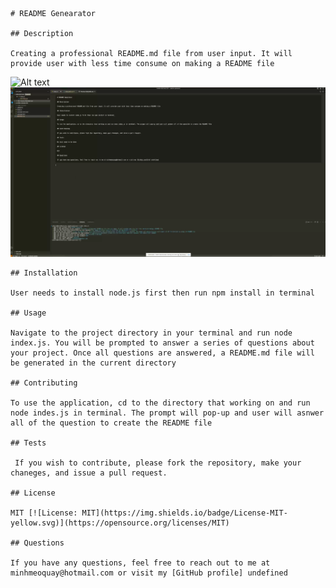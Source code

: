 

    # README Genearator 

    ## Description
    
    Creating a professional README.md file from user input. It will provide user with less time consume on making a README file
    
![Alt text](asset/Untitled_-Jul-24_-2023-9_12-PM-_2_.gif)
    ![Alt text](<asset/Screenshot 2023-07-24 at 11.28.00 PM.png>)

    ## Installation
    
    User needs to install node.js first then run npm install in terminal 
    
    ## Usage
    
    Navigate to the project directory in your terminal and run node index.js. You will be prompted to answer a series of questions about your project. Once all questions are answered, a README.md file will be generated in the current directory
    
    ## Contributing
    
    To use the application, cd to the directory that working on and run node indes.js in terminal. The prompt will pop-up and user will asnwer all of the question to create the README file
    
    ## Tests
    
     If you wish to contribute, please fork the repository, make your chaneges, and issue a pull request.
    
    ## License
    
    MIT [![License: MIT](https://img.shields.io/badge/License-MIT-yellow.svg)](https://opensource.org/licenses/MIT)
    
    ## Questions
    
    If you have any questions, feel free to reach out to me at minhmeoquay@hotmail.com or visit my [GitHub profile] undefined

